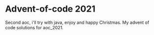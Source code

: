 # Advent-of-code 2021
Second aoc, i'll try with java, enjoy and happy Christmas.
My advent of code solutions for aoc_2021.
